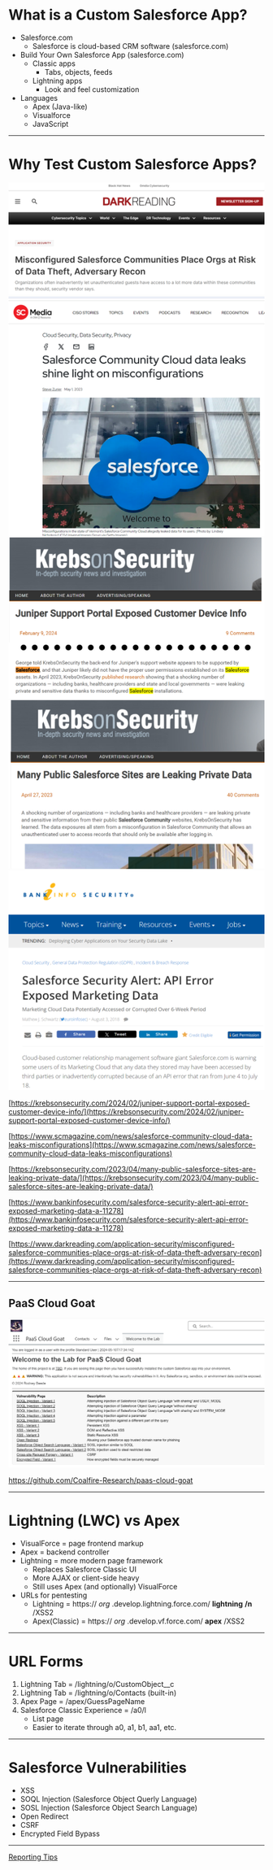 # What is a Custom Salesforce App?

- Salesforce.com
  - Salesforce is cloud-based CRM software (salesforce.com)
- Build Your Own Salesforce App (salesforce.com)
  - Classic apps
    - Tabs, objects, feeds
  - Lightning apps
    - Look and feel customization
- Languages
  - Apex (Java-like)
  - Visualforce
  - JavaScript

---

# Why Test Custom Salesforce Apps?

![](img/why_salesforce_testing1.png)
![](img/why_salesforce_testing2.png)
![](img/why_salesforce_testing3.png)
![](img/why_salesforce_testing4.png)
![](img/why_salesforce_testing5.png)

[https://krebsonsecurity.com/2024/02/juniper-support-portal-exposed-customer-device-info/](https://krebsonsecurity.com/2024/02/juniper-support-portal-exposed-customer-device-info/)

[https://www.scmagazine.com/news/salesforce-community-cloud-data-leaks-misconfigurations](https://www.scmagazine.com/news/salesforce-community-cloud-data-leaks-misconfigurations)

[https://krebsonsecurity.com/2023/04/many-public-salesforce-sites-are-leaking-private-data/](https://krebsonsecurity.com/2023/04/many-public-salesforce-sites-are-leaking-private-data/)

[https://www.bankinfosecurity.com/salesforce-security-alert-api-error-exposed-marketing-data-a-11278](https://www.bankinfosecurity.com/salesforce-security-alert-api-error-exposed-marketing-data-a-11278)

[https://www.darkreading.com/application-security/misconfigured-salesforce-communities-place-orgs-at-risk-of-data-theft-adversary-recon](https://www.darkreading.com/application-security/misconfigured-salesforce-communities-place-orgs-at-risk-of-data-theft-adversary-recon)

---

## PaaS Cloud Goat

![](img/paas_cloud_goat.png)

https://github.com/Coalfire-Research/paas-cloud-goat

---

# Lightning (LWC) vs Apex

- VisualForce = page frontend markup
- Apex = backend controller
- Lightning = more modern page framework
  - Replaces Salesforce Classic UI
  - More AJAX or client-side heavy
  - Still uses Apex (and optionally) VisualForce
- URLs for pentesting
  - Lightning = https:// _org_ .develop.lightning.force.com/ __lightning__  __/n__ /XSS2
  - Apex(Classic) = https:// _org_ .develop.vf.force.com/ __apex__ /XSS2

---

# URL Forms

1. Lightning Tab = /lightning/o/CustomObject__c
2. Lightning Tab = /lightning/o/Contacts (built-in)
3. Apex Page = /apex/GuessPageName
4. Salesforce Classic Experience = /a0/l
   - List page
   - Easier to iterate through a0, a1, b1, aa1, etc.

---

# Salesforce Vulnerabilities

- XSS
- SOQL Injection (Salesforce Object Querly Language)
- SOSL Injection (Salesforce Object Search Language)
- Open Redirect
- CSRF
- Encrypted Field Bypass

---

[Reporting Tips](reporting.md)
